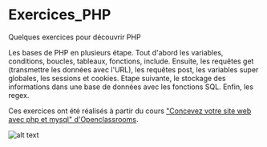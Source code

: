 # Exercices_PHP
Quelques exercices pour découvrir PHP

Les bases de PHP en plusieurs étape. Tout d'abord les variables, conditions, boucles, tableaux, fonctions, include. Ensuite, les requêtes get (transmettre les données avec l'URL), les requêtes post, les variables super globales, les sessions et cookies. Etape suivante, le stockage des informations dans une base de données avec les fonctions SQL. Enfin, les regex. 

Ces exercices ont été réalisés à partir du cours <a href="https://openclassrooms.com/courses/concevez-votre-site-web-avec-php-et-mysql">"Concevez votre site web avec php et mysql" d'Openclassrooms</a>.

![alt text](https://upload.wikimedia.org/wikipedia/fr/0/0d/Logo_OpenClassrooms.png)
